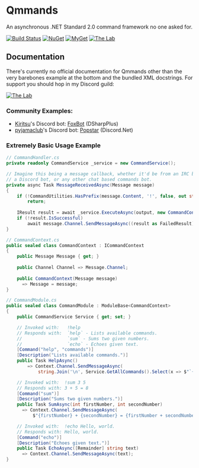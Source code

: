 # Qmmands
An asynchronous .NET Standard 2.0 command framework no one asked for.

[![Build Status](https://img.shields.io/appveyor/ci/Quahu/qmmands.svg?style=flat-square)](https://ci.appveyor.com/project/Quahu/qmmands)
[![NuGet](https://img.shields.io/nuget/v/Qmmands.svg?style=flat-square)](https://www.nuget.org/packages/Qmmands/)
[![MyGet](https://img.shields.io/myget/qmmands/vpre/Qmmands.svg?style=flat-square&label=myget)](https://www.myget.org/gallery/qmmands)
[![The Lab](https://img.shields.io/discord/416256456505950215.svg?style=flat-square&label=Discord)](https://discord.gg/eUMSXGZ)

## Documentation
There's currently no official documentation for Qmmands other than the very barebones example at the bottom and the bundled XML docstrings. For support you should hop in my Discord guild:

[![The Lab](https://discordapp.com/api/guilds/416256456505950215/embed.png?style=banner2)](https://discord.gg/eUMSXGZ)


### Community Examples:
* [Kiritsu](https://github.com/Kiritsu)'s Discord bot: [FoxBot](https://github.com/Kiritsu/FoxBot) (DSharpPlus)
* [pyjamaclub](https://github.com/pyjamaclub)'s Discord bot: [Popstar](https://github.com/pyjamaclub/Popstar) (Discord.Net)

### Extremely Basic Usage Example
```cs
// CommandHandler.cs
private readonly CommandService _service = new CommandService();

// Imagine this being a message callback, whether it'd be from an IRC bot,
// a Discord bot, or any other chat based commands bot.
private async Task MessageReceivedAsync(Message message)
{
    if (!CommandUtilities.HasPrefix(message.Content, '!', false, out string output))
        return;
        
    IResult result = await _service.ExecuteAsync(output, new CommandContext(message));
    if (!result.IsSuccessful)
        await message.Channel.SendMessageAsync((result as FailedResult).Reason); 
}

// CommandContext.cs
public sealed class CommandContext : ICommandContext
{
    public Message Message { get; }
    
    public Channel Channel => Message.Channel;
  
    public CommandContext(Message message)
      => Message = message;
}

// CommandModule.cs
public sealed class CommandModule : ModuleBase<CommandContext>
{
    public CommandService Service { get; set; }

    // Invoked with:   !help
    // Responds with:  `help` - Lists available commands.
    //                 `sum` - Sums two given numbers.
    //                 `echo` - Echoes given text.
    [Command("help", "commands")]
    [Description("Lists available commands.")]
    public Task HelpAsync()
        => Context.Channel.SendMessageAsync(
            string.Join('\n', Service.GetAllCommands().Select(x => $"`{x.Name}` - {x.Description}")));

    // Invoked with:  !sum 3 5
    // Responds with: 3 + 5 = 8
    [Command("sum")]
    [Description("Sums two given numbers.")]
    public Task SumAsync(int firstNumber, int secondNumber)
      => Context.Channel.SendMessageAsync(
          $"{firstNumber} + {secondNumber} = {firstNumber + secondNumber}");

    // Invoked with:  !echo Hello, world.
    // Responds with: Hello, world.
    [Command("echo")]
    [Description("Echoes given text.")]
    public Task EchoAsync([Remainder] string text)
      => Context.Channel.SendMessageAsync(text);
}
```
